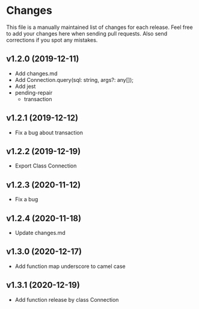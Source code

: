 # Changes

This file is a manually maintained list of changes for each release. Feel free
to add your changes here when sending pull requests. Also send corrections if
you spot any mistakes.

## v1.2.0 (2019-12-11)

* Add changes.md
* Add Connection.query(sql: string, args?: any[]);
* Add jest 
* pending-repair
  * transaction

## v1.2.1 (2019-12-12)

* Fix a bug about transaction

## v1.2.2 (2019-12-19)

* Export Class Connection

## v1.2.3 (2020-11-12)

* Fix a bug

## v1.2.4 (2020-11-18)

* Update changes.md

## v1.3.0 (2020-12-17)

* Add function map underscore to camel case

## v1.3.1 (2020-12-19)

* Add function release by class Connection